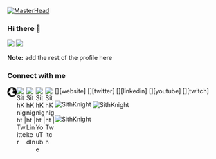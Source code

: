 [![MasterHead](https://firebasestorage.googleapis.com/v0/b/flexi-coding.appspot.com/o/dempgi7-520f8d5f-63d4-4453-8822-dbc149ae27f8.gif?alt=media&token=91c0c7b2-93c3-4029-b011-1a8703c5730d)](https://codewithkingsley.com)
### Hi there 👋

![](https://komarev.com/ghpvc/?username=SithKnight&style=flat-square)
![](https://hit.yhype.me/github/profile?user_id=145069307)

<b>Note:</b> <span>add the rest of the profile here</span>

### Connect with me

[<img align="left" alt="codewithkingsley.com" width="22" src="https://raw.githubusercontent.com/iconic/open-iconic/master/svg/globe.svg" />][website]
[<img align="left" alt="SithKnight | Twitter" width="22" src="https://cdn.jsdelivr.net/npm/simple-icons@v3/icons/twitter.svg" />][twitter]
[<img align="left" alt="SithKnight | LinkedIn" width="22" src="https://cdn.jsdelivr.net/npm/simple-icons@v3/icons/linkedin.svg" />][linkedin]
[<img align="left" alt="SithKnight | YouTube" width="22" src="https://cdn.jsdelivr.net/npm/simple-icons@v3/icons/youtube.svg" />][youtube]
[<img align="left" alt="SithKnight | Twitch" width="22" src="https://cdn.jsdelivr.net/npm/simple-icons@v3/icons/twitch.svg" />][twitch]<br />


<p><img align="left" src="https://github-readme-stats.vercel.app/api/top-langs?username=SithKnight&show_icons=true&locale=en&layout=compact&theme=tokyonight" alt="SithKnight" /></p>

<p>&nbsp;<img align="center" src="https://github-readme-stats.vercel.app/api?username=SithKnight&show_icons=true&locale=en&theme=tokyonight" alt="SithKnight" /></p>

<p><img align="center" src="https://github-readme-streak-stats.herokuapp.com/?user=SithKnight&&theme=tokyonight" alt="SithKnight" /></p>

<!--
**SithKnight/SithKnight** is a ✨ _special_ ✨ repository because its `README.md` (this file) appears on your GitHub profile.

Here are some ideas to get you started:

- 🔭 I’m currently working on ...
- 🌱 I’m currently learning ...
- 👯 I’m looking to collaborate on ...
- 🤔 I’m looking for help with ...
- 💬 Ask me about ...
- 📫 How to reach me: ...
- 😄 Pronouns: ...
- ⚡ Fun fact: ...
-->
